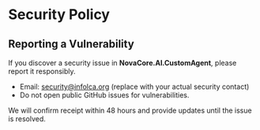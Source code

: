 # Security Policy

## Reporting a Vulnerability
If you discover a security issue in **NovaCore.AI.CustomAgent**, please report it responsibly.

- Email: security@infolca.org (replace with your actual security contact)
- Do not open public GitHub issues for vulnerabilities.

We will confirm receipt within 48 hours and provide updates until the issue is resolved.
